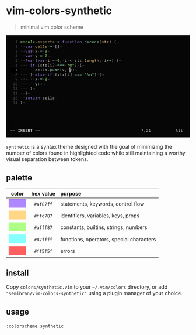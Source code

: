 # vim-colors-synthetic
> minimal vim color scheme

![preview](images/preview.png)

`synthetic` is a syntax theme designed with the goal of minimizing the number of colors found in highlighted code while still maintaining a worthy visual separation between tokens.

## palette
| color                         | hex value | purpose                                  |
| :---------------------------: | :-------: | :--------------------------------------- |
| ![purple](images/purple.png)  | `#af87ff` | statements, keywords, control flow       |
| ![yellow](images/yellow.png)  | `#ffd787` | identifiers, variables, keys, props      |
| ![green](images/green.png)    | `#afff87` | constants, builtins, strings, numbers    |
| ![cyan](images/cyan.png)      | `#87ffff` | functions, operators, special characters |
| ![red](images/red.png)        | `#ff5f5f` | errors                                   |

## install
Copy `colors/synthetic.vim` to your `~/.vim/colors` directory, or add `"semibran/vim-colors-synthetic"` using a plugin manager of your choice.

## usage
`:colorscheme synthetic`
